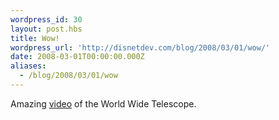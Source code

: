 ```yaml
---
wordpress_id: 30
layout: post.hbs
title: Wow!
wordpress_url: 'http://disnetdev.com/blog/2008/03/01/wow/'
date: 2008-03-01T00:00:00.000Z
aliases:
  - /blog/2008/03/01/wow
---
```

Amazing [video](https://www.ted.com/talks/roy_gould_and_curtis_wong_preview_the_worldwide_telescope) of the World Wide Telescope.
